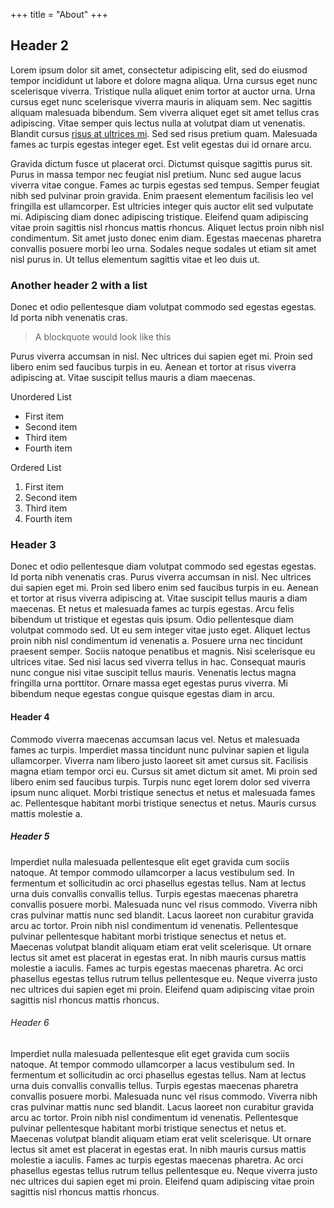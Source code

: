 +++
title = "About"
+++

## Header 2

Lorem ipsum dolor sit amet, consectetur adipiscing elit, sed do eiusmod tempor incididunt ut labore et dolore magna aliqua. Urna cursus eget nunc scelerisque viverra. Tristique nulla aliquet enim tortor at auctor urna. Urna cursus eget nunc scelerisque viverra mauris in aliquam sem. Nec sagittis aliquam malesuada bibendum. Sem viverra aliquet eget sit amet tellus cras adipiscing. Vitae semper quis lectus nulla at volutpat diam ut venenatis. Blandit cursus [risus at ultrices mi](https://adrianfaith.ca). Sed sed risus pretium quam. Malesuada fames ac turpis egestas integer eget. Est velit egestas dui id ornare arcu.

Gravida dictum fusce ut placerat orci. Dictumst quisque sagittis purus sit. Purus in massa tempor nec feugiat nisl pretium. Nunc sed augue lacus viverra vitae congue. Fames ac turpis egestas sed tempus. Semper feugiat nibh sed pulvinar proin gravida. Enim praesent elementum facilisis leo vel fringilla est ullamcorper. Est ultricies integer quis auctor elit sed vulputate mi. Adipiscing diam donec adipiscing tristique. Eleifend quam adipiscing vitae proin sagittis nisl rhoncus mattis rhoncus. Aliquet lectus proin nibh nisl condimentum. Sit amet justo donec enim diam. Egestas maecenas pharetra convallis posuere morbi leo urna. Sodales neque sodales ut etiam sit amet nisl purus in. Ut tellus elementum sagittis vitae et leo duis ut.

### Another header 2 with a list 

Donec et odio pellentesque diam volutpat commodo sed egestas egestas. Id porta nibh venenatis cras. 

> A blockquote would look like this 

Purus viverra accumsan in nisl. Nec ultrices dui sapien eget mi. Proin sed libero enim sed faucibus turpis in eu. Aenean et tortor at risus viverra adipiscing at. Vitae suscipit tellus mauris a diam maecenas.

Unordered List 

* First item
* Second item
* Third item
* Fourth item

Ordered List 

1. First item
2. Second item
3. Third item
4. Fourth item 






### Header 3

Donec et odio pellentesque diam volutpat commodo sed egestas egestas. Id porta nibh venenatis cras. Purus viverra accumsan in nisl. Nec ultrices dui sapien eget mi. Proin sed libero enim sed faucibus turpis in eu. Aenean et tortor at risus viverra adipiscing at. Vitae suscipit tellus mauris a diam maecenas. Et netus et malesuada fames ac turpis egestas. Arcu felis bibendum ut tristique et egestas quis ipsum. Odio pellentesque diam volutpat commodo sed. Ut eu sem integer vitae justo eget. Aliquet lectus proin nibh nisl condimentum id venenatis a. Posuere urna nec tincidunt praesent semper. Sociis natoque penatibus et magnis. Nisi scelerisque eu ultrices vitae. Sed nisi lacus sed viverra tellus in hac. Consequat mauris nunc congue nisi vitae suscipit tellus mauris. Venenatis lectus magna fringilla urna porttitor. Ornare massa eget egestas purus viverra. Mi bibendum neque egestas congue quisque egestas diam in arcu.

#### Header 4 

Commodo viverra maecenas accumsan lacus vel. Netus et malesuada fames ac turpis. Imperdiet massa tincidunt nunc pulvinar sapien et ligula ullamcorper. Viverra nam libero justo laoreet sit amet cursus sit. Facilisis magna etiam tempor orci eu. Cursus sit amet dictum sit amet. Mi proin sed libero enim sed faucibus turpis. Turpis nunc eget lorem dolor sed viverra ipsum nunc aliquet. Morbi tristique senectus et netus et malesuada fames ac. Pellentesque habitant morbi tristique senectus et netus. Mauris cursus mattis molestie a.

##### Header 5

Imperdiet nulla malesuada pellentesque elit eget gravida cum sociis natoque. At tempor commodo ullamcorper a lacus vestibulum sed. In fermentum et sollicitudin ac orci phasellus egestas tellus. Nam at lectus urna duis convallis convallis tellus. Turpis egestas maecenas pharetra convallis posuere morbi. Malesuada nunc vel risus commodo. Viverra nibh cras pulvinar mattis nunc sed blandit. Lacus laoreet non curabitur gravida arcu ac tortor. Proin nibh nisl condimentum id venenatis. Pellentesque pulvinar pellentesque habitant morbi tristique senectus et netus et. Maecenas volutpat blandit aliquam etiam erat velit scelerisque. Ut ornare lectus sit amet est placerat in egestas erat. In nibh mauris cursus mattis molestie a iaculis. Fames ac turpis egestas maecenas pharetra. Ac orci phasellus egestas tellus rutrum tellus pellentesque eu. Neque viverra justo nec ultrices dui sapien eget mi proin. Eleifend quam adipiscing vitae proin sagittis nisl rhoncus mattis rhoncus.

###### Header 6

Imperdiet nulla malesuada pellentesque elit eget gravida cum sociis natoque. At tempor commodo ullamcorper a lacus vestibulum sed. In fermentum et sollicitudin ac orci phasellus egestas tellus. Nam at lectus urna duis convallis convallis tellus. Turpis egestas maecenas pharetra convallis posuere morbi. Malesuada nunc vel risus commodo. Viverra nibh cras pulvinar mattis nunc sed blandit. Lacus laoreet non curabitur gravida arcu ac tortor. Proin nibh nisl condimentum id venenatis. Pellentesque pulvinar pellentesque habitant morbi tristique senectus et netus et. Maecenas volutpat blandit aliquam etiam erat velit scelerisque. Ut ornare lectus sit amet est placerat in egestas erat. In nibh mauris cursus mattis molestie a iaculis. Fames ac turpis egestas maecenas pharetra. Ac orci phasellus egestas tellus rutrum tellus pellentesque eu. Neque viverra justo nec ultrices dui sapien eget mi proin. Eleifend quam adipiscing vitae proin sagittis nisl rhoncus mattis rhoncus.